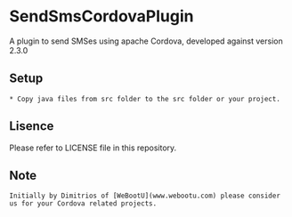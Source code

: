 SendSmsCordovaPlugin
====================

A plugin to send SMSes using apache Cordova, developed against version 2.3.0

Setup
-------
    * Copy java files from src folder to the src folder or your project.

Lisence
-------
Please refer to LICENSE file in this repository.

Note
----
    Initially by Dimitrios of [WeBootU](www.webootu.com) please consider us for your Cordova related projects.

